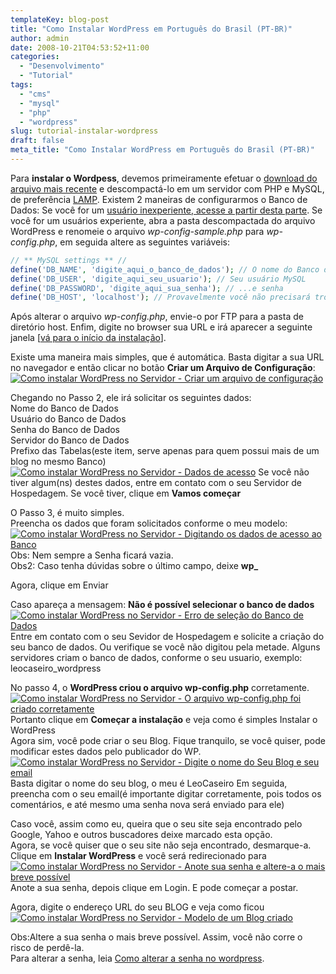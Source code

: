 ```yaml
---
templateKey: blog-post
title: "Como Instalar WordPress em Português do Brasil (PT-BR)"
author: admin
date: 2008-10-21T04:53:52+11:00
categories:
  - "Desenvolvimento"
  - "Tutorial"
tags:
  - "cms"
  - "mysql"
  - "php"
  - "wordpress"
slug: tutorial-instalar-wordpress
draft: false
meta_title: "Como Instalar WordPress em Português do Brasil (PT-BR)"
---
```


Para **instalar o Wordpess**, devemos primeiramente efetuar o [download do arquivo mais recente](http://br.wordpress.org/releases/#latest "Arquivo mais recente do WordPress já traduzido em Português do Brasil") e descompactá-lo em um servidor com PHP e MySQL, de preferência [LAMP](http://pt.wikipedia.org/wiki/LAMP "Linux, Apache, MySQL e PHP").
Existem 2 maneiras de configurarmos o Banco de Dados:
Se você for um [usuário inexperiente, acesse a partir desta parte](#como-instalar-wordpress-modo-inexperiente).
Se você for um usuários experiente, abra a pasta descompactada do arquivo WordPress e renomeie o arquivo _wp-config-sample.php_ para _wp-config.php_, em seguida altere as seguintes variáveis:

```php
// ** MySQL settings ** //
define('DB_NAME', 'digite_aqui_o_banco_de_dados'); // O nome do Banco de Dados
define('DB_USER', 'digite_aqui_seu_usuario'); // Seu usuário MySQL
define('DB_PASSWORD', 'digite_aqui_sua_senha'); // ...e senha
define('DB_HOST', 'localhost'); // Provavelmente você não precisará trocar este valor
```

Após alterar o arquivo _wp-config.php_, envie-o por FTP para a pasta de diretório host. Enfim, digite no browser sua URL e irá aparecer a seguinte janela \[[vá para o início da instalação](#como-instalar-wordpress-inicio-instalacao "ir para o passo 4")\].

<span id="como-instalar-wordpress-modo-inexperiente">Existe uma maneira mais simples</span>, que é automática. Basta digitar a sua URL no navegador e então clicar no botão **Criar um Arquivo de Configuração**:
[![Como instalar WordPress no Servidor - Criar um arquivo de configuração](/img/tutorial-instalar-wordpress/tutorial-instalacao-wordpress-passo-1-300x77.jpg "Como instalar WordPress no Servidor - Criar um arquivo de configuração")](/img/tutorial-instalar-wordpress/tutorial-instalacao-wordpress-passo-11.jpg "Como instalar WordPress no Servidor - Criar um arquivo de configuração")

Chegando no Passo 2, ele irá solicitar os seguintes dados:\
Nome do Banco de Dados\
Usuário do Banco de Dados\
Senha do Banco de Dados\
Servidor do Banco de Dados\
Prefixo das Tabelas(este item, serve apenas para quem possui mais de um blog no mesmo Banco)
[![Como instalar WordPress no Servidor - Dados de acesso](/img/tutorial-instalar-wordpress/tutorial-instalacao-wordpress-passo-2-300x195.jpg "Como instalar WordPress no Servidor - Dados de acesso")](/img/tutorial-instalar-wordpress/tutorial-instalacao-wordpress-passo-21.jpg "Como instalar WordPress no Servidor - Dados de acesso")
Se você não tiver algum(ns) destes dados, entre em contato com o seu Servidor de Hospedagem.
Se você tiver, clique em **Vamos começar**

O Passo 3, é muito simples.\
Preencha os dados que foram solicitados conforme o meu modelo:
[![Como instalar WordPress no Servidor - Digitando os dados de acesso ao Banco](/img/tutorial-instalar-wordpress/tutorial-instalacao-wordpress-passo-3-300x238.jpg "Como instalar WordPress no Servidor - Digitando os dados de acesso ao Banco")](/img/tutorial-instalar-wordpress/2008/10/tutorial-instalacao-wordpress-passo-31.jpg "Como instalar WordPress no Servidor - Digitando os dados de acesso ao Banco")
Obs: Nem sempre a Senha ficará vazia.\
Obs2: Caso tenha dúvidas sobre o último campo, deixe **wp\_**

Agora, clique em Enviar

Caso apareça a mensagem: **Não é possível selecionar o banco de dados**
[![Como instalar WordPress no Servidor - Erro de seleção do Banco de Dados](/img/tutorial-instalar-wordpress/tutorial-instalacao-wordpress-passo-4-erro-300x143.jpg "Como instalar WordPress no Servidor - Erro de seleção do Banco de Dados")](/img/tutorial-instalar-wordpress/tutorial-instalacao-wordpress-passo-4-erro1.jpg "Como instalar WordPress no Servidor - Erro de seleção do Banco de Dados")
Entre em contato com o seu Sevidor de Hospedagem e solicite a criação do seu banco de dados. Ou verifique se você não digitou pela metade. Alguns servidores criam o banco de dados, conforme o seu usuario, exemplo: leocaseiro\_wordpress

No passo 4, o **WordPress criou o arquivo wp-config.php** corretamente.
[![Como instalar WordPress no Servidor - O arquivo wp-config.php foi criado corretamente](/img/tutorial-instalar-wordpress/tutorial-instalacao-wordpress-passo-5-300x88.jpg "Como instalar WordPress no Servidor - O arquivo wp-config.php foi criado corretamente")](/img/tutorial-instalar-wordpress/tutorial-instalacao-wordpress-passo-51.jpg "Como instalar WordPress no Servidor - O arquivo wp-config.php foi criado corretamente")
Portanto clique em **Começar a instalação** e veja como é simples Instalar o WordPress\
<span id="como-instalar-wordpress-inicio-instalacao">Agora sim, você pode criar o seu Blog. Fique tranquilo, se você quiser, pode modificar estes dados pelo publicador do WP.</span>
[![Como instalar WordPress no Servidor - Digite o nome do Seu Blog e seu email](/img/tutorial-instalar-wordpress/tutorial-instalacao-wordpress-passo-7-300x233.jpg "Como instalar WordPress no Servidor - Digite o nome do Seu Blog e seu email")](/img/tutorial-instalar-wordpress/tutorial-instalacao-wordpress-passo-71.jpg "Como instalar WordPress no Servidor - Digite o nome do Seu Blog e seu email")
Basta digitar o nome do seu blog, o meu é LeoCaseiro
Em seguida, preencha com o seu email(é importante digitar corretamente, pois todos os comentários, e até mesmo uma senha nova será enviado para ele)

Caso você, assim como eu, queira que o seu site seja encontrado pelo Google, Yahoo e outros buscadores deixe marcado esta opção.\
Agora, se você quiser que o seu site não seja encontrado, desmarque-a.\
Clique em **Instalar WordPress** e você será redirecionado para
[![Como instalar WordPress no Servidor - Anote sua senha e altere-a o mais breve possível](/img/tutorial-instalar-wordpress/tutorial-instalacao-wordpress-passo-8-300x164.jpg "Como instalar WordPress no Servidor - Anote sua senha e altere-a o mais breve possível")](/img/tutorial-instalar-wordpress/tutorial-instalacao-wordpress-passo-81.jpg "Como instalar WordPress no Servidor - Anote sua senha e altere-a o mais breve possível")
Anote a sua senha, depois clique em Login. E pode começar a postar.

Agora, digite o endereço URL do seu BLOG e veja como ficou
[![Como instalar WordPress no Servidor - Modelo de um Blog criado](/img/tutorial-instalar-wordpress/modelo-blog-wordpress-300x296.jpg "Como instalar WordPress no Servidor - Modelo de um Blog criado")](/img/tutorial-instalar-wordpress/modelo-blog-wordpress1.jpg "Como instalar WordPress no Servidor - Modelo de um Blog criado")

Obs:Altere a sua senha o mais breve possível. Assim, você não corre o risco de perdê-la.\
Para alterar a senha, leia [Como alterar a senha no wordpress](https://leocaseiro.com.br/tutorial-alterar-senha-wordpress "Como alterar a senha no wordpress").
